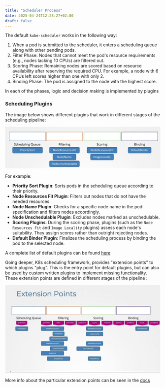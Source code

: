 ```yaml
---
title: "Scheduler Process"
date: 2025-04-24T12:28:27+02:00
draft: false
---
```


The default `kube-scheduler` works in the following way:

1. When a pod is submitted to the scheduler, it enters a scheduling queue along with other pending pods. 
2. Filter Phase: Nodes that cannot meet the pod's resource requirements (e.g., nodes lacking 10 CPUs) are filtered out.
3. Scoring Phase: Remaining nodes are scored based on resource availability after reserving the required CPU. For example, a node with 6 CPUs left scores higher than one with only 2.
4. Binding Phase: The pod is assigned to the node with the highest score.

In each of the phases, logic and decision making is implemented by plugins

### Scheduling Plugins

The image below shows different plugins that work in different stages of the scheduling pipeline:

![scheduling](/images/K8s/k8s_scheduling.png)

For example:

- **Priority Sort Plugin**: Sorts pods in the scheduling queue according to their priority.
- **Node Resources Fit Plugin**: Filters out nodes that do not have the needed resources.
- **Node Name Plugin**: Checks for a specific node name in the pod specification and filters nodes accordingly.
- **Node Unschedulable Plugin**: Excludes nodes marked as unschedulable.
- **Scoring Plugins**: During the scoring phase, plugins (such as the `Node Resources Fit` and `Image Locality` plugins) assess each node's suitability. They assign scores rather than outright rejecting nodes.
- **Default Binder Plugin**: Finalizes the scheduling process by binding the pod to the selected node.

A complete list of default plugins can be found [here](https://kubernetes.io/docs/reference/scheduling/config/#scheduling-plugins)

Going deeper, K8s scheduling framework, provides "extension points" to which plugins "plug". This is the entry point for default plugins, but can also be used by custom written plugins to implement missing functionality. These extension points are defined in different stages of the pipeline :

![ext_scheduling](/images/K8s/k8s_scheduling_ext.jpg)

More info about the particular extension points can be seen in the [docs](https://kubernetes.io/docs/concepts/scheduling-eviction/scheduling-framework/)